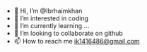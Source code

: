 - 👋 Hi, I’m @Ibrhaimkhan
- 👀 I’m interested in coding
- 🌱 I’m currently learning ...
- 💞️ I’m looking to collaborate on github
- 📫 How to reach me ik1416486@gmail.com


<!---
Ibrhaimkhan/Ibrhaimkhan is a ✨ special ✨ repository because its `README.md` (this file) appears on your GitHub profile.
You can click the Preview link to take a look at your changes.
--->
